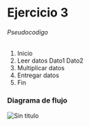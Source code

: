 # Ejercicio 3

###### Pseudocodigo  

1. Inicio
2. Leer datos
	Dato1
	Dato2
3. Multiplicar datos
4. Entregar datos
5. Fin 

### Diagrama de flujo

![Sin titulo](http://i65.tinypic.com/2dlqhea.jpg)